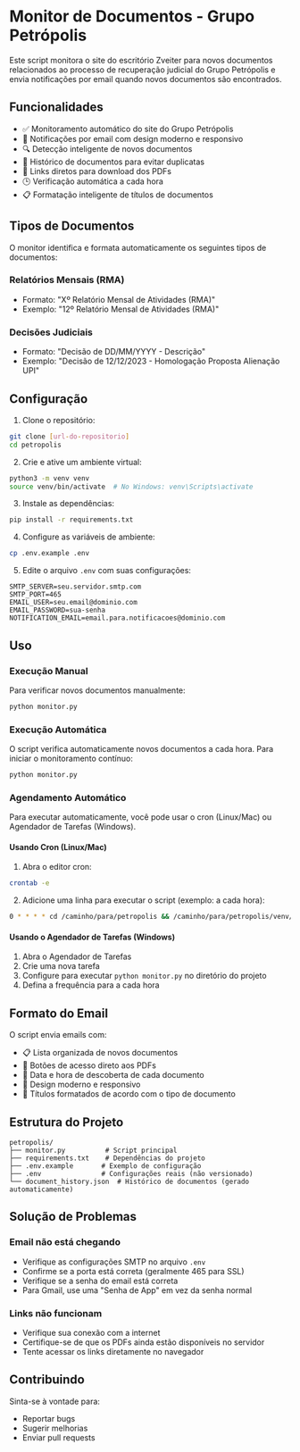 # Monitor de Documentos - Grupo Petrópolis

Este script monitora o site do escritório Zveiter para novos documentos relacionados ao processo de recuperação judicial do Grupo Petrópolis e envia notificações por email quando novos documentos são encontrados.

## Funcionalidades

- ✅ Monitoramento automático do site do Grupo Petrópolis
- 📧 Notificações por email com design moderno e responsivo
- 🔍 Detecção inteligente de novos documentos
- 📝 Histórico de documentos para evitar duplicatas
- 🎯 Links diretos para download dos PDFs
- 🕒 Verificação automática a cada hora
- 📋 Formatação inteligente de títulos de documentos

## Tipos de Documentos

O monitor identifica e formata automaticamente os seguintes tipos de documentos:

### Relatórios Mensais (RMA)
- Formato: "Xº Relatório Mensal de Atividades (RMA)"
- Exemplo: "12º Relatório Mensal de Atividades (RMA)"

### Decisões Judiciais
- Formato: "Decisão de DD/MM/YYYY - Descrição"
- Exemplo: "Decisão de 12/12/2023 - Homologação Proposta Alienação UPI"

## Configuração

1. Clone o repositório:
```bash
git clone [url-do-repositorio]
cd petropolis
```

2. Crie e ative um ambiente virtual:
```bash
python3 -m venv venv
source venv/bin/activate  # No Windows: venv\Scripts\activate
```

3. Instale as dependências:
```bash
pip install -r requirements.txt
```

4. Configure as variáveis de ambiente:
```bash
cp .env.example .env
```

5. Edite o arquivo `.env` com suas configurações:
```
SMTP_SERVER=seu.servidor.smtp.com
SMTP_PORT=465
EMAIL_USER=seu.email@dominio.com
EMAIL_PASSWORD=sua-senha
NOTIFICATION_EMAIL=email.para.notificacoes@dominio.com
```

## Uso

### Execução Manual

Para verificar novos documentos manualmente:
```bash
python monitor.py
```

### Execução Automática

O script verifica automaticamente novos documentos a cada hora. Para iniciar o monitoramento contínuo:
```bash
python monitor.py
```

### Agendamento Automático

Para executar automaticamente, você pode usar o cron (Linux/Mac) ou Agendador de Tarefas (Windows).

#### Usando Cron (Linux/Mac)

1. Abra o editor cron:
```bash
crontab -e
```

2. Adicione uma linha para executar o script (exemplo: a cada hora):
```bash
0 * * * * cd /caminho/para/petropolis && /caminho/para/petropolis/venv/bin/python monitor.py >> /caminho/para/petropolis/monitor.log 2>&1
```

#### Usando o Agendador de Tarefas (Windows)

1. Abra o Agendador de Tarefas
2. Crie uma nova tarefa
3. Configure para executar `python monitor.py` no diretório do projeto
4. Defina a frequência para a cada hora

## Formato do Email

O script envia emails com:
- 📋 Lista organizada de novos documentos
- 🔗 Botões de acesso direto aos PDFs
- 📅 Data e hora de descoberta de cada documento
- 🎨 Design moderno e responsivo
- 📝 Títulos formatados de acordo com o tipo de documento

## Estrutura do Projeto

```
petropolis/
├── monitor.py          # Script principal
├── requirements.txt    # Dependências do projeto
├── .env.example       # Exemplo de configuração
├── .env               # Configurações reais (não versionado)
└── document_history.json  # Histórico de documentos (gerado automaticamente)
```

## Solução de Problemas

### Email não está chegando
- Verifique as configurações SMTP no arquivo `.env`
- Confirme se a porta está correta (geralmente 465 para SSL)
- Verifique se a senha do email está correta
- Para Gmail, use uma "Senha de App" em vez da senha normal

### Links não funcionam
- Verifique sua conexão com a internet
- Certifique-se de que os PDFs ainda estão disponíveis no servidor
- Tente acessar os links diretamente no navegador

## Contribuindo

Sinta-se à vontade para:
- Reportar bugs
- Sugerir melhorias
- Enviar pull requests